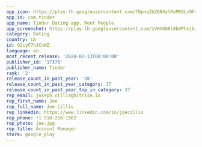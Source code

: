 ```yaml
---
app_icon: https://play-lh.googleusercontent.com/fDpoqIbZ884ylRnMK8Lx9Fu4DsLQk5yt4f9WkxeOAPpGnzc9BTi_YKkMsLvoMdx7Uzg
app_id: com.tinder
app_name: Tinder Dating app. Meet People
app_screenshot: https://play-lh.googleusercontent.com/zVHhOG8l8bVPhxjkJj2ucRmKSRpQLIb_NJK6AHfy3hypEiqFm5UPV4YJZVi9bVKl_LQ
category: Dating
country: CA
id: QScyF7hJCnWZ
language: en
most_recent_release: '2024-02-13T00:00:00'
publisher_id: '17378'
publisher_name: Tinder
rank: '2'
release_count_in_past_year: '28'
release_count_in_past_year_category: 37
release_count_in_past_year_top_in_category: 37
rep_email: joseph.cillis@bitrise.io
rep_first_name: Joe
rep_full_name: Joe Cillis
rep_linkedin: https://www.linkedin.com/in/joecillis
rep_phone: +1 518-258-1902
rep_photo: joe.jpg
rep_title: Account Manager
store: google_play
---
```

